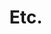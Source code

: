 ---
layout: category
title: Etc.
layout: category
permalink: /categories/Etc/
taxonomy: Etc
author_profile: true
entries_layout: list
sidebar:
  nav: "sidenav"
---